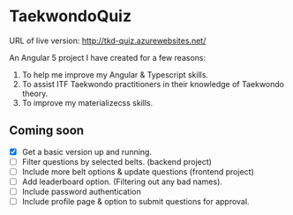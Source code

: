 # TaekwondoQuiz

URL of live version: http://tkd-quiz.azurewebsites.net/

An Angular 5 project I have created for a few reasons:

1. To help me improve my Angular & Typescript skills.
2. To assist ITF Taekwondo practitioners in their knowledge of Taekwondo theory.
3. To improve my materializecss skills.


## Coming soon
- [x] Get a basic version up and running.
- [ ] Filter questions by selected belts. (backend project)
- [ ] Include more belt options & update questions (frontend project)
- [ ] Add leaderboard option. (Filtering out any bad names).
- [ ] Include password authentication
- [ ] Include profile page & option to submit questions for approval.
